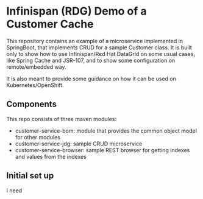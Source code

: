 # Infinispan (RDG) Demo of a Customer Cache

This repository contains an example of a microservice implemented in SpringBoot, that implements CRUD for a sample Customer class. It is built only to show how to use Infinispan/Red Hat DataGrid on some usual cases, like Spring Cache and JSR-107, and to show some configuration on remote/embedded way.

It is also meant to provide some guidance on how it can be used on Kubernetes/OpenShift.

## Components

This repo consists of three maven modules:

- customer-service-bom: module that provides the common object model for other modules
- customer-service-jdg: sample CRUD microservice
- customer-service-browser: sample REST browser for getting indexes and values from the indexes

## Initial set up

I need 